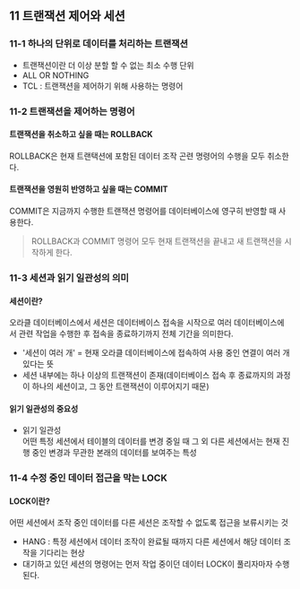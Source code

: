 ## 11 트랜잭션 제어와 세션
### 11-1 하나의 단위로 데이터를 처리하는 트랜잭션
- 트랜잭션이란 더 이상 분할 할 수 없는 최소 수행 단위     
- ALL OR NOTHING
- TCL : 트랜잭션을 제어하기 위해 사용하는 명령어     

### 11-2 트랜잭션을 제어하는 명령어
#### 트랜잭션을 취소하고 싶을 때는 ROLLBACK
ROLLBACK은 현재 트랜택션에 포함된 데이터 조작 곤련 명령어의 수행을 모두 취소한다.      

#### 트랜잭션을 영원히 반영하고 싶을 때는 COMMIT
COMMIT은 지금까지 수행한 트랜잭션 명령어를 데이터베이스에 영구히 반영할 때 사용한다.    

> ROLLBACK과 COMMIT 명령어 모두 현재 트랜잭션을 끝내고 새 트랜잭션을 시작하게 한다.    

### 11-3 세션과 읽기 일관성의 의미
#### 세션이란?
오라클 데이터베이스에서 세션은 데이터베이스 접속을 시작으로 여러 데이터베이스에서 관련 작업을 수행한 후 접속을 종료하기까지
전체 기간을 의미한다.      
- '세션이 여러 개' = 현재 오라클 데이터베이스에 접속하여 사용 중인 연결이 여러 개 있다는 뜻     
- 세션 내부에는 하나 이상의 트랜잭션이 존재(데이터베이스 접속 후 종료까지의 과정이 하나의 세션이고, 그 동안 트랜잭션이 이루어지기 때문)    

#### 읽기 일관성의 중요성
- 읽기 일관성     
어떤 특정 세션에서 테이블의 데이터를 변경 중일 때 그 외 다른 세션에서는 현재 진행 중인 변경과 무관한 본래의 데이터를 보여주는 특성      

### 11-4 수정 중인 데이터 접근을 막는 LOCK  
#### LOCK이란?
어떤 세션에서 조작 중인 데이터를 다른 세션은 조작할 수 없도록 접근을 보류시키는 것     
- HANG : 특정 세션에서 데이터 조작이 완료될 때까지 다른 세션에서 해당 데이터 조작을 기다리는 현상     
- 대기하고 있던 세션의 명령어는 먼저 작업 중이던 데이터 LOCK이 풀리자마자 수행된다.      
